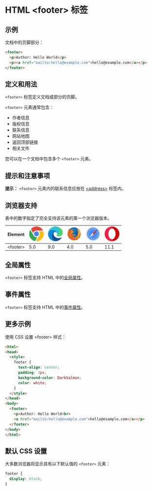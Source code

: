 HTML \<footer> 标签
===

## 示例

文档中的页脚部分：

```html idoc:preview
<footer>
  <p>Author: Hello World</p>
  <p><a href="mailto:hello@example.com">hello@example.com</a></p>
</footer>
```

## 定义和用法

`<footer>` 标签定义文档或部分的页脚。

`<footer>` 元素通常包含：

* 作者信息
* 版权信息
* 联系信息
* 网站地图
* 返回顶部链接
* 相关文件

您可以在一个文档中包含多个 `<footer>` 元素。

## 提示和注意事项

**提示：** `<footer>` 元素内的联系信息应放在 [\<address>](./address.md) 标签内。

## 浏览器支持

表中的数字指定了完全支持该元素的第一个浏览器版本。

| Element | ![chrome][1] | ![edge][2] | ![firefox][3] | ![safari][4] | ![opera][5] |
| ----- | --- | --- | --- | --- | --- |
| \<footer> | 5.0 | 9.0 | 4.0 | 5.0 | 11.1 |
<!--rehype:style=width: 100%; display: inline-table;-->

## 全局属性

`<footer>` 标签支持 HTML 中的[全局属性](../reference/standardattributes.md)。

## 事件属性

`<footer>` 标签支持 HTML 中的[事件属性](../reference/eventattributes.md)。

## 更多示例

使用 CSS 设置 \<footer> 样式：

```html idoc:preview:iframe
<html>
<head>
  <style>
    footer {
      text-align: center;
      padding: 3px;
      background-color: DarkSalmon;
      color: white;
    }
  </style>
</head>
<body>
  <footer>
    <p>Author: Hello World<br>
    <a href="mailto:hello@example.com">hello@example.com</a></p>
  </footer>
</body>
</html>
```

## 默认 CSS 设置

大多数浏览器将显示具有以下默认值的 `<footer>` 元素：

```css
footer {
  display: block;
}
```

[1]: ../assets/chrome.svg
[2]: ../assets/edge.svg
[3]: ../assets/firefox.svg
[4]: ../assets/safari.svg
[5]: ../assets/opera.svg